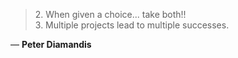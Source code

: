 ---
---

> 2\. When given a choice... take both!!<br>3. Multiple projects lead to multiple successes.

&mdash; <b>Peter Diamandis</b>